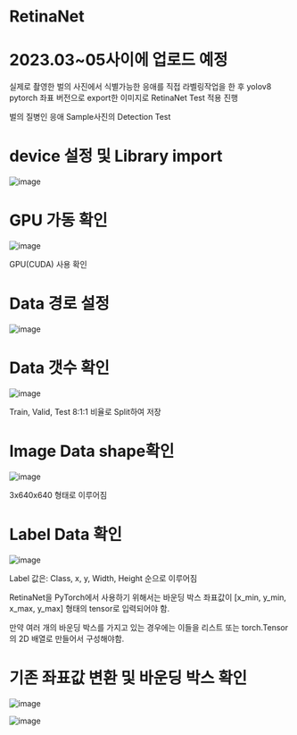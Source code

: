 # RetinaNet

# 2023.03~05사이에 업로드 예정

실제로 촬영한 벌의 사진에서 식별가능한 응애를 직접 라벨링작업을 한 후 yolov8 pytorch 좌표 버전으로 export한 이미지로 RetinaNet Test 적용 진행

벌의 질병인 응애 Sample사진의 Detection Test

# device 설정 및 Library import

![image](https://user-images.githubusercontent.com/104436260/222882063-3e6b8be3-557d-4196-8c8d-5bffde780d85.png)

# GPU 가동 확인

![image](https://user-images.githubusercontent.com/104436260/222882217-2b3ecb8b-327b-44c8-a781-e0f443a35b4e.png)

GPU(CUDA) 사용 확인

# Data 경로 설정

![image](https://user-images.githubusercontent.com/104436260/222883565-78bc3318-717f-419d-86c0-5f4de02ac43e.png)

# Data 갯수 확인

![image](https://user-images.githubusercontent.com/104436260/222883797-e5de9ffa-21ba-4005-9fb1-bbf3fa9ce760.png)

Train, Valid, Test 8:1:1 비율로 Split하여 저장

# Image Data shape확인

![image](https://user-images.githubusercontent.com/104436260/222884716-f05bf364-630e-45b9-8c54-10577fac921f.png)

3x640x640 형태로 이루어짐

# Label Data 확인

![image](https://user-images.githubusercontent.com/104436260/222884579-1ccd424f-a5ea-40f4-b3f4-4c4340896761.png)

Label 값은: Class, x, y, Width, Height 순으로 이루어짐

RetinaNet을 PyTorch에서 사용하기 위해서는 바운딩 박스 좌표값이 [x_min, y_min, x_max, y_max] 형태의 tensor로 입력되어야 함.

만약 여러 개의 바운딩 박스를 가지고 있는 경우에는 이들을 리스트 또는 torch.Tensor의 2D 배열로 만들어서 구성해야함.

# 기존 좌표값 변환 및 바운딩 박스 확인

![image](https://user-images.githubusercontent.com/104436260/222886691-03ab6bae-0f88-4023-a075-ab3d4a8d4fa9.png)

![image](https://user-images.githubusercontent.com/104436260/222886858-5cef7348-b8a2-45f9-80f8-3592b0434e28.png)







